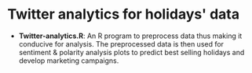 # Twitter analytics for holidays' data

* **Twitter-analytics.R**: An R program to preprocess data thus making it conducive for analysis. The preprocessed data is then used for sentiment & polarity analysis plots to predict best selling holidays and develop marketing campaigns.



